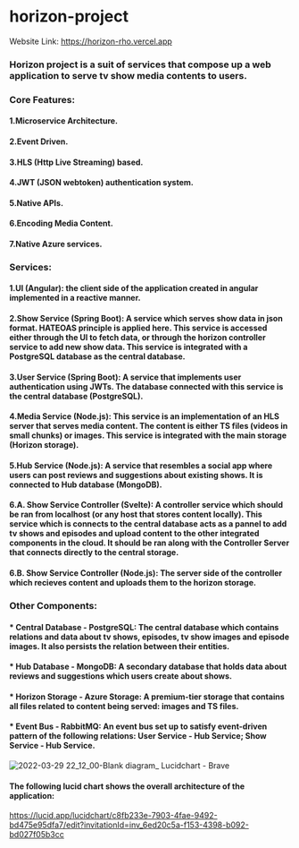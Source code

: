 # horizon-project

Website Link: https://horizon-rho.vercel.app

### Horizon project is a suit of services that compose up a web application to serve tv show media contents to users.
### Core Features:
#### 1.Microservice Architecture.
#### 2.Event Driven.
#### 3.HLS (Http Live Streaming) based.
#### 4.JWT (JSON webtoken) authentication system.
#### 5.Native APIs.
#### 6.Encoding Media Content.
#### 7.Native Azure services.

### Services:
#### 1.UI (Angular): the client side of the application created in angular implemented in a reactive manner.
#### 2.Show Service (Spring Boot): A service which serves show data in json format. HATEOAS principle is applied here. This service is accessed either through the UI to fetch data, or through the horizon controller service to add new show data. This service is integrated with a PostgreSQL database as the central database.
#### 3.User Service (Spring Boot): A service that implements user authentication using JWTs. The database connected with this service is the central database (PostgreSQL).
#### 4.Media Service (Node.js): This service is an implementation of an HLS server that serves media content. The content is either TS files (videos in small chunks) or images. This service is integrated with the main storage (Horizon storage).
#### 5.Hub Service (Node.js): A service that resembles a social app where users can post reviews and suggestions about existing shows. It is connected to Hub database (MongoDB).
#### 6.A. Show Service Controller (Svelte): A controller service which should be ran from localhost (or any host that stores content locally). This service which is connects to the central database acts as a pannel to add tv shows and episodes and upload content to the other integrated components in the cloud. It should be ran along with the Controller Server that connects directly to the central storage.
#### 6.B. Show Service Controller (Node.js): The server side of the controller which recieves content and uploads them to the horizon storage.

### Other Components:
#### * Central Database - PostgreSQL: The central database which contains relations and data about tv shows, episodes, tv show images and episode images. It also persists the relation between their entities.
#### * Hub Database - MongoDB: A secondary database that holds data about reviews and suggestions which users create about shows.
#### * Horizon Storage - Azure Storage: A premium-tier storage that contains all files related to content being served: images and TS files.
#### * Event Bus - RabbitMQ: An event bus set up to satisfy event-driven pattern of the following relations: User Service - Hub Service; Show Service - Hub Service.

![2022-03-29 22_12_00-Blank diagram_ Lucidchart - Brave](https://user-images.githubusercontent.com/70422635/160689807-50d7380b-c1dd-441c-9db4-0551a028cbae.png)

#### The following lucid chart shows the overall architecture of the application:
https://lucid.app/lucidchart/c8fb233e-7903-4fae-9492-bd475e95dfa7/edit?invitationId=inv_6ed20c5a-f153-4398-b092-bd027f05b3cc

